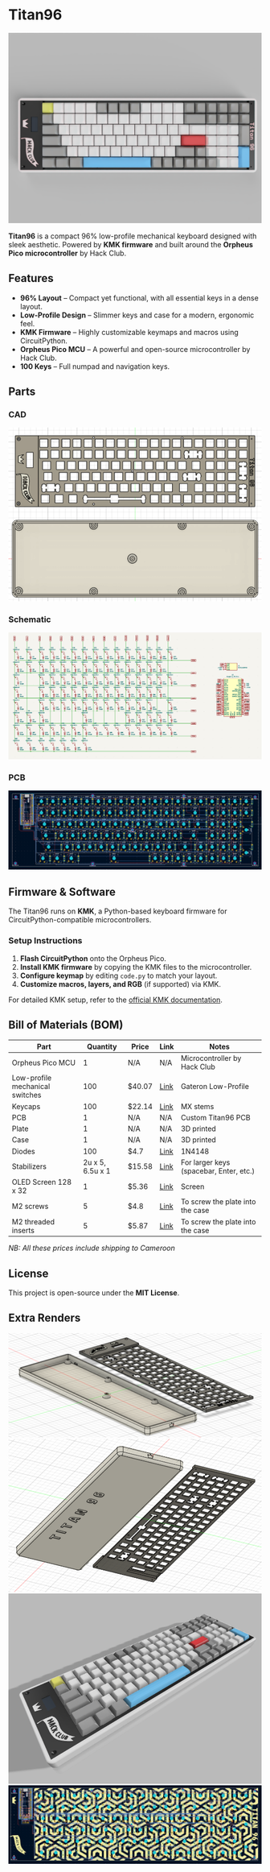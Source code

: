 # Titan96  

![Titan96 render](images/Case_2025-Apr-16_09-12-48PM-000_CustomizedView3673466802.png)

**Titan96** is a compact 96% low-profile mechanical keyboard designed with sleek aesthetic. Powered by **KMK firmware** and built around the **Orpheus Pico microcontroller** by Hack Club.  

## Features  
- **96% Layout** – Compact yet functional, with all essential keys in a dense layout.  
- **Low-Profile Design** – Slimmer keys and case for a modern, ergonomic feel.  
- **KMK Firmware** – Highly customizable keymaps and macros using CircuitPython.  
- **Orpheus Pico MCU** – A powerful and open-source microcontroller by Hack Club.  
- **100 Keys** – Full numpad and navigation keys.  

## Parts
### CAD
![alt text](<images/Screenshot 2025-04-15 094616.png>)

### Schematic
![alt text](<images/Screenshot 2025-04-15 095241.png>)

### PCB
![alt text](<images/Screenshot 2025-04-15 095313.png>)

## Firmware & Software  
The Titan96 runs on **KMK**, a Python-based keyboard firmware for CircuitPython-compatible microcontrollers.  

### Setup Instructions  
1. **Flash CircuitPython** onto the Orpheus Pico.  
2. **Install KMK firmware** by copying the KMK files to the microcontroller.  
3. **Configure keymap** by editing `code.py` to match your layout.  
4. **Customize macros, layers, and RGB** (if supported) via KMK.  

For detailed KMK setup, refer to the [official KMK documentation](https://github.com/KMKfw/kmk_firmware).  

## Bill of Materials (BOM)  
| Part | Quantity | Price | Link | Notes |  
|------|----------|-------|------|-------|  
| Orpheus Pico MCU | 1 | N/A | N/A | Microcontroller by Hack Club |  
| Low-profile mechanical switches | 100 | $40.07 | [Link](https://www.aliexpress.com/item/1005004620638633.html?spm=a2g0o.cart.0.0.422438daRMYwqx&mp=1&pdp_npi=5%40dis%21USD%21USD%2038.00%21USD%2034.20%21%21USD%2034.20%21%21%21%40211b65de17522704719968508eea63%2112000029862619758%21ct%21CM%216291529643%21%211%210) | Gateron Low-Profile |  
| Keycaps | 100 | $22.14 | [Link](https://www.aliexpress.com/item/1005007074678857.html?spm=a2g0o.cart.0.0.422438daRMYwqx&mp=1&pdp_npi=5%40dis%21USD%21USD%2018.72%21USD%2014.98%21%21USD%2014.98%21%21%21%40211b65de17522704719968508eea63%2112000043563688519%21ct%21CM%216291529643%21%211%210) | MX stems |  
| PCB | 1 | N/A |  N/A | Custom Titan96 PCB |  
| Plate | 1 |  N/A | N/A |3D printed |  
| Case | 1 | N/A | N/A | 3D printed |  
| Diodes | 100 | $4.7 | [Link](https://www.aliexpress.com/item/1005004333197874.html?spm=a2g0o.cart.0.0.422438daRMYwqx&mp=1&pdp_npi=5%40dis%21USD%21USD%200.33%21USD%200.31%21%21USD%200.31%21%21%21%40211b65de17522704719968508eea63%2112000028793174971%21ct%21CM%216291529643%21%211%210) | 1N4148 |  
| Stabilizers | 2u x 5, 6.5u x 1 | $15.58 | [Link](https://www.aliexpress.com/item/1005005296240590.html?spm=a2g0o.cart.0.0.422438daRMYwqx&mp=1&pdp_npi=5%40dis%21USD%21USD%2011.59%21USD%2011.59%21%21USD%2011.59%21%21%21%40211b65de17522704719968508eea63%2112000032530884498%21ct%21CM%216291529643%21%211%210) | For larger keys (spacebar, Enter, etc.) |  
| OLED Screen 128 x 32 | 1 | $5.36 | [Link](https://www.aliexpress.com/item/1005008670382155.html?spm=a2g0o.cart.0.0.422438daRMYwqx&mp=1&pdp_npi=5%40dis%21USD%21USD%201.63%21USD%201.14%21%21USD%201.14%21%21%21%40211b65de17522704719968508eea63%2112000046171658344%21ct%21CM%216291529643%21%211%210) | Screen |  
| M2 screws | 5 | $4.8 | [Link](https://www.aliexpress.com/item/1005004533251852.html?spm=a2g0o.cart.0.0.286f38dacsLKbg&mp=1&pdp_npi=5%40dis%21USD%21USD%201.55%21USD%201.32%21%21USD%201.32%21%21%21%40211b618e17522580510792994e43dd%2112000029523312277%21ct%21CM%216291529643%21%211%210) | To screw the plate into the case |
| M2 threaded inserts | 5 | $5.87 | [Link](https://www.aliexpress.com/item/1005003582355741.html?spm=a2g0o.cart.0.0.286f38dacsLKbg&mp=1&pdp_npi=5%40dis%21USD%21USD%201.69%21USD%200.52%21%21USD%200.52%21%21%21%40211b618e17522580510792994e43dd%2112000026370649721%21ct%21CM%216291529643%21%211%210) | To screw the plate into the case |
 
*NB: All these prices include shipping to Cameroon*

## License  
This project is open-source under the **MIT License**.  

## Extra Renders
![3D Model above](<images/Screenshot 2025-04-15 094645.png>)
![3D Model below](<images/Screenshot 2025-04-15 094707.png>)
![Full render](<images/Case v12.png>)
![PCB with Silkscreen Art](<images/Screenshot 2025-04-15 095326.png>)